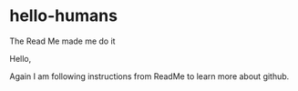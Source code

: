# hello-humans
The Read Me made me do it

Hello, 

Again I am following instructions from ReadMe to learn more about github.
